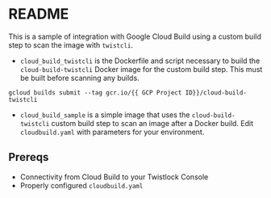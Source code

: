 # README
This is a sample of integration with Google Cloud Build using a custom build step to scan the image with `twistcli`.
* `cloud_build_twistcli` is the Dockerfile and script necessary to build the `cloud-build-twistcli` Docker image for the custom build step.  This must be built before scanning any builds.  

`gcloud builds submit --tag gcr.io/{{ GCP Project ID}}/cloud-build-twistcli`

* `cloud_build_sample` is a simple image that uses the `cloud-build-twistcli` custom build step to scan an image after a Docker build.  Edit `cloudbuild.yaml` with parameters for your environment.

## Prereqs 
* Connectivity from Cloud Build to your Twistlock Console
* Properly configured `cloudbuild.yaml`

